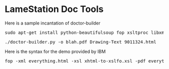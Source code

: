 LameStation Doc Tools
=====================

Here is a sample incantation of doctor-builder

<pre>
sudo apt-get install python-beautifulsoup fop xsltproc libxml2-utils tidy recode
</pre>



<pre>
./doctor-builder.py -o blah.pdf Drawing-Text_9011324.html 
</pre>

Here is the syntax for the demo provided by IBM

<pre>
fop -xml everything.html -xsl xhtml-to-xslfo.xsl -pdf everything.pdf
</pre>
